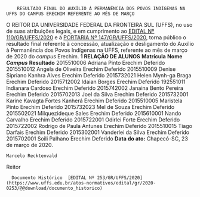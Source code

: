         RESULTADO FINAL DO AUXÍLIO À PERMANÊNCIA DOS POVOS INDÍGENAS NA UFFS DO CAMPUS ERECHIM REFERENTE AO MÊS DE MARÇO  

 O REITOR DA UNIVERSIDADE FEDERAL DA FRONTEIRA SUL (UFFS), no uso de suas atribuições legais, e em cumprimento ao [EDITAL Nº 110/GR/UFFS/2020](https://www.uffs.edu.br/atos-normativos/edital/gr/2020-0110) e à [PORTARIA Nº 147/GR/UFFS/2020](https://www.uffs.edu.br/atos-normativos/portaria/gr/2020-0147), torna público o resultado final referente à concessão, atualização e desligamento do Auxílio à Permanência dos Povos Indígenas na UFFS, referente ao mês de março de 2020 do *campus*  Erechim.     **1 RELAÇÃO DE ALUNOS**      **Matrícula**     **Nome**      ***Campus***       **Resultado**      2015510006   Adriana Pinto   Erechim   Deferido     2015510012   Angela de Oliveira   Erechim   Deferido     2015510009   Denise Sipriano Kanhra Alves   Erechim   Deferido     2015732021   Helen Mynh-ga Braga   Erechim   Deferido     2015712002   Idaian Borges   Erechim   Deferido     192551011   Indianara Cardoso   Erechim   Deferido     2015742002   Janaina Bento Pereira   Erechim   Deferido     2015702013   Joel da Silva   Erechim   Deferido     2015732001   Karine Kavagta Fortes Kanherá   Erechim   Deferido     2015510005   Maristela Pinto   Erechim   Deferido     2015732023   Mel de Souza   Erechim   Deferido     2015502021   Milquezideque Sales   Erechim   Deferido     2015610001   Nando Carvalho   Erechim   Deferido     2015722001   Odirlei Forte   Erechim   Deferido     2015722002   Rodrigo de Paula Antunes   Erechim   Deferido     2015510015   Tiago Darfais   Erechim   Deferido     2015302001   Vanderlei da Silva   Erechim   Deferido     2015702001   Soili Palhano   Erechim   Deferido           **Data do ato:** Chapecó-SC, 23 de março de 2020.   
 

    Marcelo Recktenvald   
 Reitor 

      Documento Histórico  [EDITAL Nº 253/GR/UFFS/2020](https://www.uffs.edu.br/atos-normativos/edital/gr/2020-0253/@@download/documento_historico)     
      